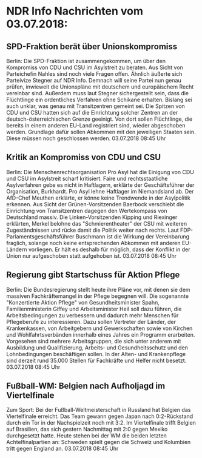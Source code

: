 # NDR Info Nachrichten vom 03.07.2018:


## SPD-Fraktion berät über Unionskompromiss
Berlin:	Die SPD-Fraktion ist zusammengekommen, um über den Kompromiss von CDU und CSU im Asylstreit zu beraten. Aus Sicht von Parteichefin Nahles sind noch viele Fragen offen. Ähnlich äußerte sich Parteivize Stegner auf NDR Info. Demnach will seine Partei nun genau prüfen, inwieweit die Unionspläne mit deutschem und europäischem Recht vereinbar sind. Außerdem muss laut Stegner sichergestellt sein, dass die Flüchtlinge ein ordentliches Verfahren ohne Schikane erhalten. Bislang sei auch unklar, was genau mit Transitzentren gemeint sei. Die Spitzen von CDU und CSU hatten sich auf die Einrichtung solcher Zentren an der deutsch-österreichischen Grenze geeinigt. Von dort sollen Flüchtlinge, die bereits in einem anderen EU-Land registriert sind, wieder abgeschoben werden. Grundlage dafür sollen Abkommen mit den jeweiligen Staaten sein. Diese müssen noch geschlossen werden. 03.07.2018 08:45 Uhr 

## Kritik an Kompromiss von CDU und CSU
Berlin:	Die Menschenrechtsorganisation Pro Asyl hat die Einigung von CDU und CSU im Asylstreit scharf kritisiert. Faire und rechtsstaatliche Asylverfahren gebe es nicht in Haftlagern, erklärte der Geschäftsführer der Organisation, Burkhardt. Pro Asyl lehne Haftlager im Niemandsland ab. Der AfD-Chef Meuthen erklärte, er könne keine Trendwende in der Asylpolitik erkennen. Aus Sicht der Grünen-Vorsitzenden Baerbock verschiebt die Einrichtung von Transitzentren dagegen den Wertekompass von Deutschland massiv. Die Linken-Vorsitzenden Kipping und Riexinger erklärten, Merkel belohne das "Schmierentheater" der CSU mit weiteren Zugeständnissen und rücke damit die Politik weiter nach rechts. Laut FDP-Parlamentsgeschäftsführer Buschmann ist die Wirkung der Vereinbarung fraglich, solange noch keine entsprechenden Abkommen mit anderen EU-Ländern vorliegen. Er hält es deshalb für möglich, dass der Konflikt in der Union nur aufgeschoben statt aufgehoben ist. 03.07.2018 08:45 Uhr 

## Regierung gibt Startschuss für Aktion Pflege
Berlin: Die Bundesregierung stellt heute ihre Pläne vor, mit denen sie dem massiven Fachkräftemangel in der Pflege begegnen will. Die sogenannte "Konzertierte Aktion Pflege" von Gesundheitsminister Spahn, Familienministerin Giffey und Arbeitsminister Heil soll dazu führen, die Arbeitsbedingungen zu verbessern und dadurch mehr Menschen für Pflegeberufe zu interessieren. Dazu sollen Vertreter der Länder, der Krankenkassen, von Arbeitgebern und Gewerkschaften sowie von Kirchen und Wohlfahrtsverbänden innerhalb eines Jahres ein Programm erarbeiten. Vorgesehen sind mehrere Arbeitsgruppen, die sich unter anderem mit Ausbildung und Qualifizierung, Arbeits- und Gesundheitsschutz und den Lohnbedingungen beschäftigen sollen. In der Alten- und Krankenpflege sind derzeit rund 35.000 Stellen für Fachkräfte und Helfer nicht besetzt. 03.07.2018 08:45 Uhr 

## Fußball-WM: Belgien nach Aufholjagd im Viertelfinale
Zum Sport: Bei der Fußball-Weltmeisterschaft in Russland hat Belgien das Viertelfinale erreicht. Das Team gewann gegen Japan nach 0:2-Rückstand durch ein Tor in der Nachspielzeit noch mit 3:2. Im Viertelfinale trifft Belgien auf Brasilien, das sich gestern Nachmittag mit 2:0 gegen Mexiko durchgesetzt hatte. Heute stehen bei der WM die beiden letzten Achtelfinalpartien an: Schweden spielt gegen die Schweiz und Kolumbien tritt gegen England an. 03.07.2018 08:45 Uhr 
